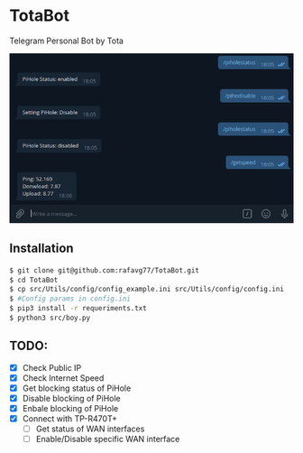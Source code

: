 # TotaBot
Telegram Personal Bot by Tota

![screen](https://raw.githubusercontent.com/rafavg77/TotaBot/main/img/botCommands.png)

## Installation
```bash
$ git clone git@github.com:rafavg77/TotaBot.git
$ cd TotaBot 
$ cp src/Utils/config/config_example.ini src/Utils/config/config.ini
$ #Config params in config.ini
$ pip3 install -r requeriments.txt
$ python3 src/boy.py
```

## TODO:
- [x] Check Public IP
- [x] Check Internet Speed
- [x] Get blocking status of PiHole
- [x] Disable blocking of PiHole
- [x] Enbale blocking of PiHole
- [x] Connect with TP-R470T+
    - [ ] Get status of WAN interfaces
    - [ ] Enable/Disable specific WAN interface
